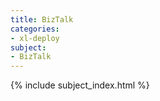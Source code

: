 ```yaml
---
title: BizTalk
categories:
- xl-deploy
subject:
- BizTalk
---
```


{% include subject_index.html %}
